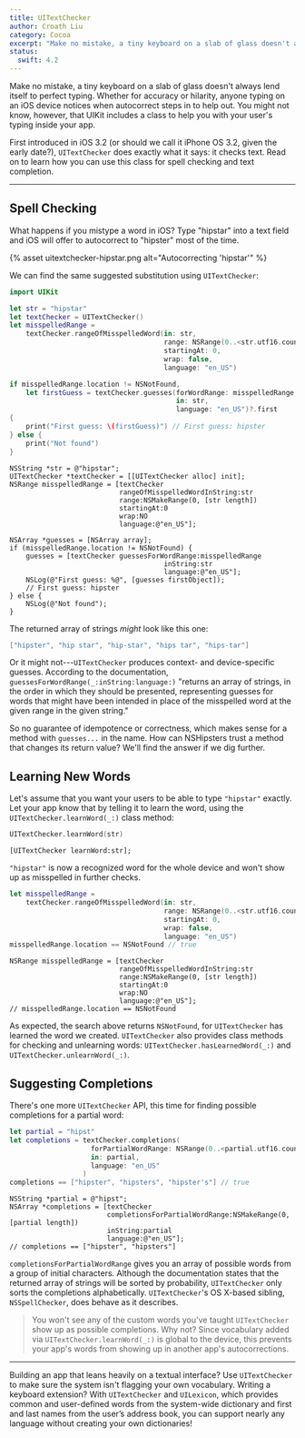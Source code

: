 ```yaml
---
title: UITextChecker
author: Croath Liu
category: Cocoa
excerpt: "Make no mistake, a tiny keyboard on a slab of glass doesn't always lend itself to perfect typing. Whether for accuracy or hilarity, anyone typing on an iOS device notices when autocorrect steps in to help out. You might not know, however, that UIKit includes a class to help you with your user's typing inside your app."
status:
  swift: 4.2
---
```


Make no mistake, a tiny keyboard on a slab of glass doesn't always lend itself to perfect typing. Whether for accuracy or hilarity, anyone typing on an iOS device notices when autocorrect steps in to help out. You might not know, however, that UIKit includes a class to help you with your user's typing inside your app.

First introduced in iOS 3.2 (or should we call it iPhone OS 3.2, given the early date?), `UITextChecker` does exactly what it says: it checks text. Read on to learn how you can use this class for spell checking and text completion.

---

## Spell Checking

What happens if you mistype a word in iOS? Type "hipstar" into a text field and iOS will offer to autocorrect to "hipster" most of the time.

{% asset uitextchecker-hipstar.png alt="Autocorrecting 'hipstar'" %}

We can find the same suggested substitution using `UITextChecker`:

```swift
import UIKit

let str = "hipstar"
let textChecker = UITextChecker()
let misspelledRange =
    textChecker.rangeOfMisspelledWord(in: str,
                                      range: NSRange(0..<str.utf16.count),
                                      startingAt: 0,
                                      wrap: false,
                                      language: "en_US")

if misspelledRange.location != NSNotFound,
    let firstGuess = textChecker.guesses(forWordRange: misspelledRange,
                                         in: str,
                                         language: "en_US")?.first
{
    print("First guess: \(firstGuess)") // First guess: hipster
} else {
    print("Not found")
}
```

```objc
NSString *str = @"hipstar";
UITextChecker *textChecker = [[UITextChecker alloc] init];
NSRange misspelledRange = [textChecker
                           rangeOfMisspelledWordInString:str
                           range:NSMakeRange(0, [str length])
                           startingAt:0
                           wrap:NO
                           language:@"en_US"];

NSArray *guesses = [NSArray array];
if (misspelledRange.location != NSNotFound) {
    guesses = [textChecker guessesForWordRange:misspelledRange
                                      inString:str
                                      language:@"en_US"];
    NSLog(@"First guess: %@", [guesses firstObject]);
    // First guess: hipster
} else {
    NSLog(@"Not found");
}
```

The returned array of strings _might_ look like this one:

```swift
["hipster", "hip star", "hip-star", "hips tar", "hips-tar"]
```

Or it might not---`UITextChecker` produces context- and device-specific guesses. According to the documentation, `guessesForWordRange(_:inString:language:)` "returns an array of strings, in the order in which they should be presented, representing guesses for words that might have been intended in place of the misspelled word at the given range in the given string."

So no guarantee of idempotence or correctness, which makes sense for a method with `guesses...` in the name. How can NSHipsters trust a method that changes its return value? We'll find the answer if we dig further.

## Learning New Words

Let's assume that you want your users to be able to type `"hipstar"` exactly. Let your app know that by telling it to learn the word, using the `UITextChecker.learnWord(_:)` class method:

```swift
UITextChecker.learnWord(str)
```

```objc
[UITextChecker learnWord:str];
```

`"hipstar"` is now a recognized word for the whole device and won't show up as misspelled in further checks.

```swift
let misspelledRange =
    textChecker.rangeOfMisspelledWord(in: str,
                                      range: NSRange(0..<str.utf16.count),
                                      startingAt: 0,
                                      wrap: false,
                                      language: "en_US")
misspelledRange.location == NSNotFound // true
```

```objc
NSRange misspelledRange = [textChecker
                           rangeOfMisspelledWordInString:str
                           range:NSMakeRange(0, [str length])
                           startingAt:0
                           wrap:NO
                           language:@"en_US"];
// misspelledRange.location == NSNotFound
```

As expected, the search above returns `NSNotFound`, for `UITextChecker` has learned the word we created. `UITextChecker` also provides class methods for checking and unlearning words: `UITextChecker.hasLearnedWord(_:)` and `UITextChecker.unlearnWord(_:)`.

## Suggesting Completions

There's one more `UITextChecker` API, this time for finding possible completions for a partial word:

```swift
let partial = "hipst"
let completions = textChecker.completions(
                    forPartialWordRange: NSRange(0..<partial.utf16.count),
                    in: partial,
                    language: "en_US"
                  )
completions == ["hipster", "hipsters", "hipster's"] // true
```

```objc
NSString *partial = @"hipst";
NSArray *completions = [textChecker
                        completionsForPartialWordRange:NSMakeRange(0, [partial length])
                        inString:partial
                        language:@"en_US"];
// completions == ["hipster", "hipsters"]
```

`completionsForPartialWordRange` gives you an array of possible words from a group of initial characters. Although the documentation states that the returned array of strings will be sorted by probability, `UITextChecker` only sorts the completions alphabetically. `UITextChecker`'s OS X-based sibling, `NSSpellChecker`, does behave as it describes.

> You won't see any of the custom words you've taught `UITextChecker` show up as possible completions. Why not? Since vocabulary added via `UITextChecker.learnWord(_:)` is global to the device, this prevents your app's words from showing up in another app's autocorrections.

---

Building an app that leans heavily on a textual interface? Use `UITextChecker` to make sure the system isn't flagging your own vocabulary. Writing a keyboard extension? With `UITextChecker` and `UILexicon`, which provides common and user-defined words from the system-wide dictionary and first and last names from the user’s address book, you can support nearly any language without creating your own dictionaries!
